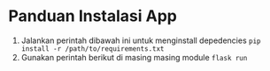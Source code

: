 # Panduan Instalasi App
1. Jalankan perintah dibawah ini untuk menginstall depedencies
`pip install -r /path/to/requirements.txt `
2. Gunakan perintah berikut di masing masing module
`flask run`